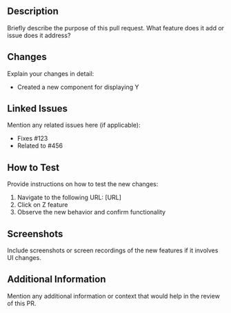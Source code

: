## Description

Briefly describe the purpose of this pull request. What feature does it add or issue does it address?

## Changes

Explain your changes in detail:

-   Created a new component for displaying Y

## Linked Issues

Mention any related issues here (if applicable):

-   Fixes #123
-   Related to #456

## How to Test

Provide instructions on how to test the new changes:

1. Navigate to the following URL: [URL]
2. Click on Z feature
3. Observe the new behavior and confirm functionality

## Screenshots

Include screenshots or screen recordings of the new features if it involves UI changes.

## Additional Information

Mention any additional information or context that would help in the review of this PR.
